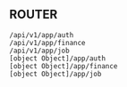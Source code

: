 ## ROUTER ##
 	/api/v1/app/auth
 	/api/v1/app/finance
 	/api/v1/app/job
 	[object Object]/app/auth
 	[object Object]/app/finance
 	[object Object]/app/job